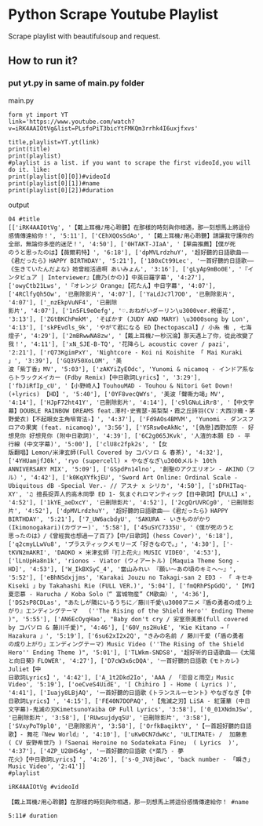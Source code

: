 # Python Scrape Youtube Playlist
 Scrape playlist with beautifulsoup and request.
 
## How to run it?
### put yt.py in same of main.py folder
main.py
    
    form yt import YT
    link='https://www.youtube.com/watch?v=iRK4AAIOtVg&list=PLsfoPiT3bicYtFMKQm3rrhk4I6uxjfxvs'
    
    title,playlist=YT.yt(link)
    print(title)
    print(playlist)
    #playlist is a list. if you want to scrape the first videoId,you will do it. like:
    print(playlist[0][0])#videoId
    print(playlist[0][1])#name
    print(playlist[0][2])#duration
    
 output
    
    04 #title
    [['iRK4AAIOtVg', '【戴上耳機♪用心聆聽】在那樣的時刻與你相遇，那一刻想馬上將這份感情傳達給你！', '5:11'], ['CEhXQOsSdAo', '【戴上耳機♪用心聆聽】請讓我守護你的全部，無論你多麼的迷茫！', '4:50'], ['0HTAKT-JIaA', '【單曲推薦】【僕が死 
    のうと思ったのは】【薇爾莉特】', '6:18'], ['dpMVLrdzhuY', '超好聽的日語歌曲——《君だったら》HAPPY BIRTHDAY', '5:21'], ['180xCt99Lec', '一首好聽的日語歌——《生きていたんだよな》她曾經活過啊 あいみょん', '3:16'], ['gLyAp9mBo0E', '『イ 
    ンタビュア | Interviewer』【鹿乃(かの)】中英日羅字幕', '4:27'], ['owyCtb21Lws', '『オレンジ Orange』【花たん】中日字幕', '4:07'], ['4RClfyQh5Ow', '已刪除影片', '4:07'], ['YaLdJc7l7O0', '已刪除影片', '4:07'], ['_nzEkpVuNF4', '已刪除
    影片', '4:07'], ['1n5FL9eOefg', '♡.おねがいダーリン\u3000ver.柊優花', '3:13'], ['ZGtBKChPmkM', 'そばかす (JUDY AND MARY) \u3000song by Lon', '4:13'], ['skPEvdls_9k', 'やがて君になる ED【hectopascal】/ 小糸 侑 , 七海 燈子', '4:29'], ['2mBRwwNA8zw', '【戴上耳機♪一秒沉淪】那天遇上了你，從此改變了我！', '4:11'], ['xN_SJE-B-TQ', '花降らし acoustic cover / pazi', '2:21'], ['rQ73KgimPxY', 'Nightcore - Koi ni Koishite 「 Mai Kuraki 」', '3:39'], ['GQ3V50XoLOM', '美 
    波「紫丁香」MV', '5:03'], ['zAKYiZyEOdc', 'Yunomi & nicamoq - インドア系ならトラックメイカー (Fdby Remix)【中日歌詞Lyrics】', '3:29'], ['fbJiRfIp_cU', '【小野崎人】TouhouMAD - Touhou & Nitori Get Down! (+lyrics) 【HD】', '5:40'], ['0YF8vecQWYs', '美波「聲嘶力竭」MV', '4:14'], ['HJpF72ht41Y', '已刪除影片', '4:14'], ['c9lGNuLiRr8', '【中文字幕】DOUBLE RAINBOW DREAMS feat.澤村·史賓瑟·英梨梨・霞之丘詩羽(CV：大西沙織・茅野愛衣)【不起眼女主角培育法♭】', '4:37'], ['Fd9AOs4BMVM', 'Yunomi - ダンスフロアの果実 (feat. nicamoq)', '3:56'], ['YSRsw0eAkNc', '[偽戀]西野加奈 - 好想見你 好想見你 (附中日歌詞)', '4:39'], ['6C2g065JKvk', '人渣的本願 ED - 平行線 (中文字幕)', '5:00'], ['clU8c2fpk2s', '【女 
    版翻唱】Lemon/米津玄師(Full Covered by コバソロ & 春茶)', '4:32'], ['4YHUamjfJ0k', 'ryo (supercell) × やなぎなぎ\u3000メルト 10th ANNIVERSARY MIX', '5:09'], ['GSpdPn14lno', '創聖のアクエリオン - AKINO（フル）', '4:42'], ['k0KqXYfkjEU', 'Sword Art Online: Ordinal Scale - Ubiquitous dB -Special Ver.- // アスナ x シリカ', '4:50'], ['sDFHITaq-XY', '♫ 擅長捉弄人的高木同學 ED 1- 気まぐれロマンティック【日中歌詞】【FULL】✕', '4:52'], ['1kYE_aeDxcY', '已刪除影片', '4:52'], ['2cgQrUVRCg0', '已刪除影片', '4:52'], ['dpMVLrdzhuY', '超好聽的日語歌曲——《君だったら》HAPPY BIRTHDAY', '5:21'], ['7_UW6acbdyU', 'SAKURA - いきものがかり (Ikimonogakari)(カヴァー)', '5:58'], ['45uSYC7335U', '《僕が死のうと
    思ったのは》/《曾經我也想過一了百了》【中/日歌詞】(hess Cover)', '6:18'], ['q2cmyLLwVu8', 'プラスティックメモリーズ「好きなので。」', '4:30'], ['-tKVN2mAKRI', 'DAOKO × 米津玄師『打上花火』MUSIC VIDEO', '4:53'], ['lLnUpHa8n1k', 'rionos - Viator (ウィアートル) [Maquia Theme Song - HD]', '4:53'], ['W_IkBXSyC_4', '當山みれい 『願い～あの頃のキミへ～』', '5:52'], ['eBhNSdxjjms', 'Karakai Jouzu no Takagi-san 2 ED3 - 「 キセキ Kiseki 」by Takahashi Rie (FULL VER.)', '5:04'], ['fmQRhPSpGdQ', '【MV】夏恋慕 - Harucha / Koba Solo（“ 富城物産” CM歌曲）', '4:36'], ['DS2sP8CDLas', "あたしが隣にいるうちに／藤川千愛\u3000アニメ『盾の勇者の成り上がり』エンディングテーマ   (''The Rising of the Shield Hero'' Ending Theme )", '5:55'], ['AN6EcOyqHao', "Baby don't cry / 安室奈美恵(full covered by コバソロ & 藤川千愛)", '4:46'], ['60V_ns2HukE', 'Kie Kitano →「 Hazakura 」', '5:19'], ['6su62xI2x2Q', "きみの名前 / 藤川千愛 (「盾の勇者 
    の成り上がり」エンディングテーマ）Music Video (''The Rising of the Shield Hero'' Ending Theme )", '5:01'], ['TLWkm-SNDS8', '超好听的日语歌曲——《太陽と向日葵》FLOWER', '4:27'], ['D7cW3x6cDQA', '一首好聽的日語歌《モトカレ》Juliet【中
    日歌詞Lyrics】', '4:42'], ['A_1t2Dkd2Io', 'AAA / 「恋音と雨空」Music Video', '5:19'], ['oeCveS4UidE', '[ Chihiro ] - Home ( Lyrics )', '4:41'], ['Iuajy8LBjAQ', '一首好聽的日語歌《トランスルーセント》やなぎなぎ【中日歌詞Lyrics】', '4:15'], ['FE40N7DOPAQ', '【鬼滅之刃】LiSA - 紅蓮華 (中日文字幕)-鬼滅の刃KimetsunoYaiba OP Full Lyrics', '3:58'], ['0_01XNdmJSw', '已刪除影片', '3:58'], ['RUwsujdyq5U', '已刪除影片', '3:58'], ['SVxyPoT9pl0', '已刪除影片', '3:58'], ['OrfkBaqiktY', '【一首超好聽的日語歌】- 舞花『New World』', '4:10'], ['uKw0CN7dwKc', 'ULTIMATE♭ /  加藤恵   ( CV 安野希世乃 )「Saenai Heroine no Sodatekata Fine」 ( Lyrics  )', '4:37'], ['4ZP_U28H54g', '一首好聽的日語歌《*菜乃 - 夢
    花火》【中日歌詞Lyrics】', '4:26'], ['s-O_JV8j8wc', 'back number - 「瞬き」Music Video', '2:41']]
    #playlist
    
    iRK4AAIOtVg #videoId
    
    【戴上耳機♪用心聆聽】在那樣的時刻與你相遇，那一刻想馬上將這份感情傳達給你！ #name
    
    5:11# duration
    
